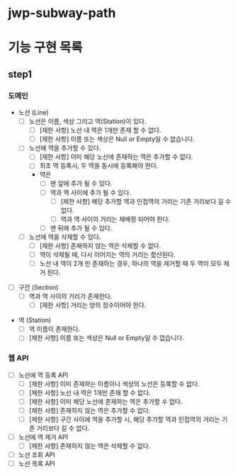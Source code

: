 # jwp-subway-path

# 기능 구현 목록

## step1

### 도메인
- 노선 (Line)
    - [ ] 노선은 이름, 색상 그리고 역(Station)이 있다.
        - [ ] [제한 사항] 노선 내 역은 1개만 존재 할 수 없다.
        - [ ] [제한 사항] 이름 또는 색상은 Null or Empty일 수 없습니다.
    - [ ] 노선에 역을 추가할 수 있다.
        - [ ] [제한 사항] 이미 해당 노선에 존재하는 역은 추가할 수 없다.
        - [ ] 최초 역 등록시, 두 역을 동시에 등록해야 한다.
        - 역은
            - [ ] 맨 앞에 추가 될 수 있다.
            - [ ] 역과 역 사이에 추가 될 수 있다.
                - [ ] [제한 사항] 해당 추가할 역과 인접역의 거리는 기존 거리보다 길 수 없다.
                - [ ] 역과 역 사이의 거리는 재배정 되어야 한다.
            - [ ] 맨 뒤에 추가 될 수 있다.
    - [ ] 노선에 역을 삭제할 수 있다.
        - [ ] [제한 사항] 존재하지 않는 역은 삭제할 수 없다.
        - [ ] 역이 삭제될 때, 다시 이어지는 역의 거리는 합산된다.
        - [ ] 노선 내 역이 2개 만 존재하는 경우, 하나의 역을 제거할 때 두 역이 모두 제거 된다.

- [ ] 구간 (Section)
    - [ ] 역과 역 사이의 거리가 존재한다.
        - [ ] [제한 사항] 거리는 양의 정수이어야 한다.

- 역 (Station)
    - [ ] 역 이름이 존재한다.
    - [ ] [제한 사항] 이름 또는 색상은 Null or Empty일 수 없습니다.

### 웹 API

- [ ] 노선에 역 등록 API
    - [ ] [제한 사항] 이미 존재하는 이름이나 색상의 노선은 등록할 수 없다.
    - [ ] [제한 사항] 노선 내 역은 1개만 존재 할 수 없다.
    - [ ] [제한 사항] 이미 해당 노선에 존재하는 역은 추가할 수 없다.
    - [ ] [제한 사항] 존재하지 않는 역은 추가할 수 없다.
    - [ ] [제한 사항] 구간 사이에 역을 추가할 시, 해당 추가할 역과 인접역의 거리는 기존 거리보다 길 수 없다.
- [ ] 노선에 역 제거 API
    - [ ] [제한 사항] 존재하지 않는 역은 삭제할 수 없다.
- [ ] 노선 조회 API
- [ ] 노선 목록 API
